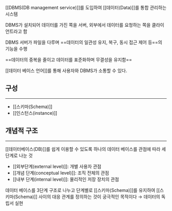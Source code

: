 
[[DBMS(DB management service)]]를 도입하여 [[데이터(Data)]]를 통합 관리하는 시스템 

DBMS가 설치되어 데이터를 가진 쪽을 서버, 외부에서 데이터를 요청하는 쪽을 클라이언트라고 함

DBMS 서버가 파일을 다루며 ==데이터의 일관성 유지, 복구, 동시 접근 제어 등==의 기능을 수행

==데이터의 중복을 줄이고 데이터를 표준화하며 무결성을 유지함== 

[[데이터 베이스 언어]]를 통해 사용자와 DBMS가 소통할 수 있다.

## 구성
---
+ [[스키마(Schema)]]
+ [[인스턴스(instance)]]

## 개념적 구조
---
[[데이터베이스(DB)]]를 쉽게 이용할 수 있도록 하나의 데이터 베이스를 관점에 따라 세 단계로 나눈 것
+ [[외부단계(external level)]]: 개별 사용자 관점
+ [[개념 단계(conceptual level)]]: 조직 전체의 관점
+ [[내부 단계(internal level)]]: 물리적인 저장 장치의 관점

데이터 베이스를 3단계 구조로 나누고 단계별로 [[스키마(Schema)]]를 유지하여 [[스키마(Schema)]] 사이의 대응 관계를 정의하는 것이 궁극적인 목적이다  $\rightarrow$ 데이터의 독립서 실현

